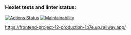 ### Hexlet tests and linter status:
[![Actions Status](https://github.com/vitaliialymar/frontend-project-12/workflows/hexlet-check/badge.svg)](https://github.com/vitaliialymar/frontend-project-12/actions) [![Maintainability](https://api.codeclimate.com/v1/badges/3174c7eac32a5cbb305e/maintainability)](https://codeclimate.com/github/vitaliialymar/frontend-project-12/maintainability)

https://frontend-project-12-production-1b7e.up.railway.app/